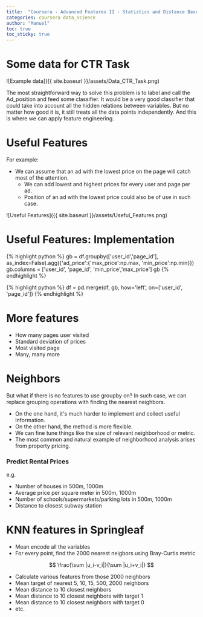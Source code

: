 ```yaml
---
title:  "Coursera - Advanced Features II - Statistics and Distance Based Features"
categories: coursera data_science
author: "Manuel"
toc: true
toc_sticky: true
---
```


# Some data for CTR Task
![Example data]({{ site.baseurl }}/assets/Data_CTR_Task.png)

The most straightforward way to solve this problem is to label and call the Ad_position and feed some classifier. It would be a very good classifier that could take into account all the hidden relations between variables.
But no matter how good it is, it still treats all the data points independently. And this is where we can apply feature engineering. 

# Useful Features 
For example:
- We can assume that an ad with the lowest price on the page will catch most of the attention. 
    - We can add lowest and highest prices for every user and page per ad.
    - Position of an ad with the lowest price could also be of use in such case. 

![Useful Features]({{ site.baseurl }}/assets/Useful_Features.png)

# Useful Features: Implementation

{% highlight python %}
gb = df.groupby(['user_id','page_id'], as_index=False).agg({'ad_price':{'max_price':np.max, 'min_price':np.min}})
gb.columns = ['user_id', 'page_id', 'min_price','max_price']
gb
{% endhighlight %}

{% highlight python %}
df = pd.merge(df, gb, how='left', on=['user_id', 'page_id'])
{% endhighlight %}

# More features
- How many pages user visited
- Standard deviation of prices
- Most visited page
- Many, many more

# Neighbors
But what if there is no features to use groupby on? In such case, we can replace grouping operations with finding the nearest neighbors.
- On the one hand, it's much harder to implement and collect useful information.
- On the other hand, the method is more flexible.
- We can fine tune things like the size of relevant neighborhood or metric.
- The most common and natural example of neighborhood analysis arises from property pricing. 

### Predict Rental Prices
e.g.
- Number of houses in 500m, 1000m
- Average price per square meter in 500m, 1000m
- Number of schools/supermarkets/parking lots in 500m, 1000m
- Distance to closest subway station

# KNN features in Springleaf
- Mean encode all the variables
- For every point, find the 2000 nearest neigbors using Bray-Curtis metric

$$
\frac{\sum |u_i-v_i|}{\sum |u_i+v_i|}
$$

- Calculate various features from those 2000 neighbors
- Mean target of nearest 5, 10, 15, 500, 2000 neighbors
- Mean distance to 10 closest neighbors
- Mean distance to 10 closest neighbors with target 1
- Mean distance to 10 closest neighbors with target 0
- etc.